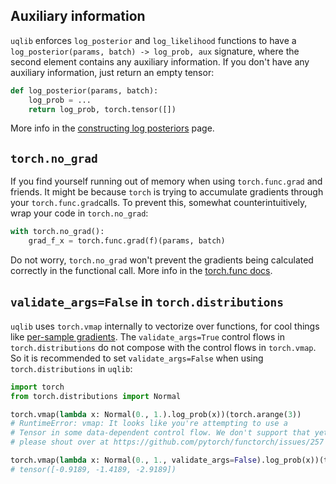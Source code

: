 ## Auxiliary information

`uqlib` enforces `log_posterior` and `log_likelihood` functions to have a
`log_posterior(params, batch) -> log_prob, aux` signature, where the second element
contains any auxiliary information. If you don't have any auxiliary information, just
return an empty tensor:

```python
def log_posterior(params, batch):
    log_prob = ...
    return log_prob, torch.tensor([])
```

More info in the [constructing log posteriors](log_posteriors.md) page.




## `torch.no_grad`

If you find yourself running out of memory when using `torch.func.grad` and friends.
It might be because `torch` is trying to accumulate gradients through your
`torch.func.grad`calls. To prevent this, somewhat counterintuitively, 
wrap your code in `torch.no_grad`:

```python
with torch.no_grad():
    grad_f_x = torch.func.grad(f)(params, batch)
```

Do not worry, `torch.no_grad` won't prevent the gradients being calculated correctly
in the functional call. More info in the [torch.func docs](https://pytorch.org/docs/stable/generated/torch.func.grad.html).



## `validate_args=False` in `torch.distributions`

`uqlib` uses `torch.vmap` internally to vectorize over functions, for cool things like
[per-sample gradients](https://pytorch.org/tutorials/intermediate/per_sample_grads.html).
The `validate_args=True` control flows in `torch.distributions` do not compose with the 
control flows in `torch.vmap`. So it is recommended to set `validate_args=False` when 
using `torch.distributions` in `uqlib`:

```python
import torch
from torch.distributions import Normal

torch.vmap(lambda x: Normal(0., 1.).log_prob(x))(torch.arange(3))
# RuntimeError: vmap: It looks like you're attempting to use a
# Tensor in some data-dependent control flow. We don't support that yet, 
# please shout over at https://github.com/pytorch/functorch/issues/257 .

torch.vmap(lambda x: Normal(0., 1., validate_args=False).log_prob(x))(torch.arange(3))
# tensor([-0.9189, -1.4189, -2.9189])
```
